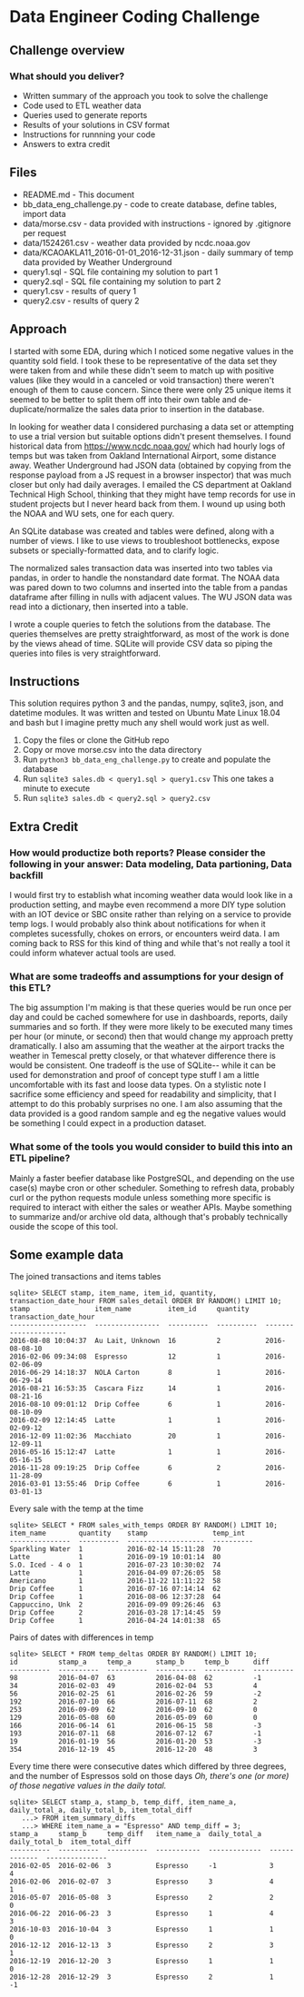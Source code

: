 # Data Engineer Coding Challenge

## Challenge overview

### What should you deliver?

- Written summary of the approach you took to solve the challenge
- Code used to ETL weather data
- Queries used to generate reports
- Results of your solutions in CSV format
- Instructions for runnning your code
- Answers to extra credit

## Files

- README.md - This document
- bb_data_eng_challenge.py - code to create database, define tables, import data
- data/morse.csv - data provided with instructions - ignored by .gitignore per request
- data/1524261.csv - weather data provided by ncdc.noaa.gov
- data/KCAOAKLA11_2016-01-01_2016-12-31.json - daily summary of temp data provided by Weather Underground
- query1.sql - SQL file containing my solution to part 1
- query2.sql - SQL file containing my solution to part 2
- query1.csv - results of query 1
- query2.csv - results of query 2

## Approach

I started with some EDA, during which I noticed some negative values in the quantity sold field. I took these to be representative of the data set they were taken from and while these didn't seem to match up with positive values (like they would in a canceled or void transaction) there weren't enough of them to cause concern. Since there were only 25 unique items it seemed to be better to split them off into their own table and de-duplicate/normalize the sales data prior to insertion in the database.

In looking for weather data I considered purchasing a data set or attempting to use a trial version but suitable options didn't present themselves. I found historical data from https://www.ncdc.noaa.gov/ which had hourly logs of temps but was taken from Oakland International Airport, some distance away. Weather Underground had JSON data (obtained by copying from the response payload from a JS request in a browser inspector) that was much closer but only had daily averages. I emailed the CS department at Oakland Technical High School, thinking that they might have temp records for use in student projects but I never heard back from them. I wound up using both the NOAA and WU sets, one for each query.

An SQLite database was created and tables were defined, along with a number of views. I like to use views to troubleshoot bottlenecks, expose subsets or specially-formatted data, and to clarify logic. 

The normalized sales transaction data was inserted into two tables via pandas, in order to handle the nonstandard date format. The NOAA data was pared down to two columns and inserted into the table from a pandas dataframe after filling in nulls with adjacent values. The WU JSON data was read into a dictionary, then inserted into a table.

I wrote a couple queries to fetch the solutions from the database. The queries themselves are pretty straightforward, as most of the work is done by the views ahead of time. SQLite will provide CSV data so piping the queries into files is very straightforward.

## Instructions

This solution requires python 3 and the pandas, numpy, sqlite3, json, and datetime modules. It was written and tested on Ubuntu Mate Linux 18.04 and bash but I imagine pretty much any shell would work just as well.

1. Copy the files or clone the GitHub repo 
2. Copy or move morse.csv into the data directory
3. Run `python3 bb_data_eng_challenge.py` to create and populate the database
4. Run `sqlite3 sales.db < query1.sql > query1.csv` This one takes a minute to execute
5. Run `sqlite3 sales.db < query2.sql > query2.csv`

## Extra Credit

### How would productize both reports? Please consider the following in your answer: Data modeling, Data partioning, Data backfill

I would first try to establish what incoming weather data would look like in a production setting, and maybe even recommend a more DIY type solution with an IOT device or SBC onsite rather than relying on a service to provide temp logs. I would probably also think about notifications for when it completes sucessfully, chokes on errors, or encounters weird data. I am coming back to RSS for this kind of thing and while that's not really a tool it could inform whatever actual tools are used.

### What are some tradeoffs and assumptions for your design of this ETL?

The big assumption I'm making is that these queries would be run once per day and could be cached somewhere for use in dashboards, reports, daily summaries and so forth. If they were more likely to be executed many times per hour (or minute, or second) then that would change my approach pretty dramatically. I also am assuming that the weather at the airport tracks the weather in Temescal pretty closely, or that whatever difference there is would be consistent. One tradeoff is the use of SQLite-- while it can be used for demonstration and proof of concept type stuff I am a little uncomfortable with its fast and loose data types. On a stylistic note I sacrifice some efficiency and speed for readability and simplicity, that I attempt to do this probably surprises no one. I am also assuming that the data provided is a good random sample and eg the negative values would be something I could expect in a production dataset. 

### What some of the tools you would consider to build this into an ETL pipeline?

Mainly a faster beefier database like PostgreSQL, and depending on the use case(s) maybe cron or other scheduler. Something to refresh data, probably curl or the python requests module unless something more specific is required to interact with either the sales or weather APIs. Maybe something to summarize and/or archive old data, although that's probably technically ouside the scope of this tool. 

## Some example data

The joined transactions and items tables
```
sqlite> SELECT stamp, item_name, item_id, quantity, transaction_date_hour FROM sales_detail ORDER BY RANDOM() LIMIT 10;
stamp                item_name         item_id     quantity    transaction_date_hour
-------------------  ----------------  ----------  ----------  ---------------------
2016-08-08 10:04:37  Au Lait, Unknown  16          2           2016-08-08-10        
2016-02-06 09:34:08  Espresso          12          1           2016-02-06-09        
2016-06-29 14:18:37  NOLA Carton       8           1           2016-06-29-14        
2016-08-21 16:53:35  Cascara Fizz      14          1           2016-08-21-16        
2016-08-10 09:01:12  Drip Coffee       6           1           2016-08-10-09        
2016-02-09 12:14:45  Latte             1           1           2016-02-09-12        
2016-12-09 11:02:36  Macchiato         20          1           2016-12-09-11        
2016-05-16 15:12:47  Latte             1           1           2016-05-16-15        
2016-11-28 09:19:25  Drip Coffee       6           2           2016-11-28-09        
2016-03-01 13:55:46  Drip Coffee       6           1           2016-03-01-13 
```

Every sale with the temp at the time
```
sqlite> SELECT * FROM sales_with_temps ORDER BY RANDOM() LIMIT 10;
item_name        quantity    stamp                temp_int  
---------------  ----------  -------------------  ----------
Sparkling Water  1           2016-02-14 15:11:28  70        
Latte            1           2016-09-19 10:01:14  80        
S.O. Iced - 4 o  1           2016-07-23 10:30:02  74        
Latte            1           2016-04-09 07:26:05  58        
Americano        1           2016-11-22 11:11:22  58        
Drip Coffee      1           2016-07-16 07:14:14  62        
Drip Coffee      1           2016-08-06 12:37:28  64        
Cappuccino, Unk  2           2016-09-09 09:26:46  63        
Drip Coffee      2           2016-03-28 17:14:45  59        
Drip Coffee      1           2016-04-24 14:01:38  65 
``` 

Pairs of dates with differences in temp
```
sqlite> SELECT * FROM temp_deltas ORDER BY RANDOM() LIMIT 10;
id          stamp_a     temp_a      stamp_b     temp_b      diff      
----------  ----------  ----------  ----------  ----------  ----------
98          2016-04-07  63          2016-04-08  62          -1        
34          2016-02-03  49          2016-02-04  53          4         
56          2016-02-25  61          2016-02-26  59          -2        
192         2016-07-10  66          2016-07-11  68          2         
253         2016-09-09  62          2016-09-10  62          0         
129         2016-05-08  60          2016-05-09  60          0         
166         2016-06-14  61          2016-06-15  58          -3        
193         2016-07-11  68          2016-07-12  67          -1        
19          2016-01-19  56          2016-01-20  53          -3        
354         2016-12-19  45          2016-12-20  48          3 
```

Every time there were consecutive dates which differed by three degrees, and the number of Espressos sold on those days *Oh, there's one (or more) of those negative values in the daily total.*
```
sqlite> SELECT stamp_a, stamp_b, temp_diff, item_name_a, daily_total_a, daily_total_b, item_total_diff
   ...> FROM item_summary_diffs
   ...> WHERE item_name_a = "Espresso" AND temp_diff = 3;
stamp_a     stamp_b     temp_diff   item_name_a  daily_total_a  daily_total_b  item_total_diff
----------  ----------  ----------  -----------  -------------  -------------  ---------------
2016-02-05  2016-02-06  3           Espresso     -1             3              4              
2016-02-06  2016-02-07  3           Espresso     3              4              1              
2016-05-07  2016-05-08  3           Espresso     2              2              0              
2016-06-22  2016-06-23  3           Espresso     1              4              3              
2016-10-03  2016-10-04  3           Espresso     1              1              0              
2016-12-12  2016-12-13  3           Espresso     2              3              1              
2016-12-19  2016-12-20  3           Espresso     1              1              0              
2016-12-28  2016-12-29  3           Espresso     2              1              -1 
```